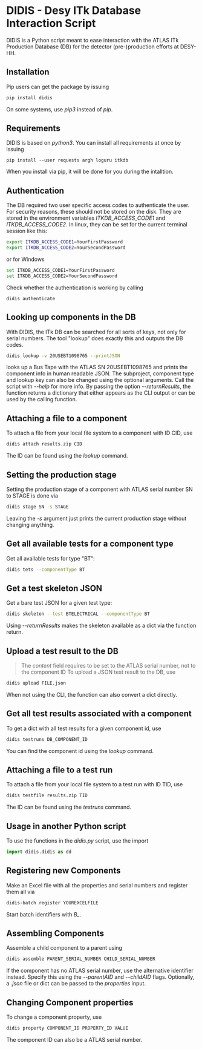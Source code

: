 # DIDIS - Desy ITk Database Interaction Script
DIDIS is a Python script meant to ease interaction with the ATLAS ITk Production Database (DB) for the detector (pre-)production efforts at DESY-HH.

## Installation
Pip users can get the package by issuing
```bash
pip install didis
```
On some systems, use *pip3* instead of *pip*.

## Requirements
DIDIS is based on *python3*. You can install all requirements at once by issuing
```
pip install --user requests argh loguru itkdb
```
When you install via pip, it will be done for you during the intalltion.

## Authentication
The DB required two user specific access codes to authenticate the user. For security reasons, these should not be stored on the disk. They are stored in the environment variables *ITKDB_ACCESS_CODE1* and *ITKDB_ACCESS_CODE2*. In linux, they can be set for the current terminal session like this:
```bash
export ITKDB_ACCESS_CODE1=YourFirstPassword
export ITKDB_ACCESS_CODE2=YourSecondPassword
```
or for Windows
```bash
set ITKDB_ACCESS_CODE1=YourFirstPassword
set ITKDB_ACCESS_CODE2=YourSecondPassword
```
Check whether the authentication is working by calling
```
didis authenticate
```

## Looking up components in the DB
With DIDIS, the ITk DB can be searched for all sorts of keys, not only for serial numbers. The tool "lookup" does exactly this and outputs the DB codes.  
```bash
didis lookup -v 20USEBT1098765 --printJSON
```
looks up a Bus Tape with the ATLAS SN  20USEBT1098765 and prints the component info in human readable JSON. The subproject, component type and lookup key can also be changed using the optional arguments. Call the script with *--help* for more info.
By passing the option *--returnResults*, the function returns a dictionary that either appears as the CLI output or can be used by the calling function.

## Attaching a file to a component
To attach a file from your local file system to a component with ID CID, use
```bash
didis attach results.zip CID
```
The ID can be found using the *lookup* command.

## Setting the production stage
Setting the production stage of a component with ATLAS serial number SN to STAGE is done via
```bash
didis stage SN -s STAGE
```
Leaving the *-s* argument just prints the current production stage without changing anything.

## Get all available tests for a component type
Get all available tests for type "BT":
```bash
didis tets --componentType BT
```

## Get a test skeleton JSON
Get a bare test JSON for a given test type:
```bash
didis skeleton --test BTELECTRICAL --componentType BT
```
Using *--returnResults* makes the skeleton available as a dict via the function return.

## Upload a test result to the DB
> The *content* field requires to be set to the ATLAS serial number, not to the component ID
To upload a JSON test result to the DB, use
```bash
didis upload FILE.json
```
When not using the CLI, the function can also convert a dict directly.

## Get all test results associated with a component
To get a dict with all test results for a given component id, use
```bash
didis testruns DB_COMPONENT_ID
```
You can find the component id using the *lookup* command.

## Attaching a file to a test run
To attach a file from your local file system to a test run with ID TID, use
```bash
didis testfile results.zip TID
```
The ID can be found using the *testruns* command.

## Usage in another Python script
To use the functions in the *didis.py* script, use the import
```python
import didis.didis as dd
```

## Registering new Components
Make an Excel file with all the properties and serial numbers and register them all via
```bash
didis-batch register YOUREXCELFILE
```
Start batch identifiers with *B_*.

## Assembling Components
Assemble a child component to a parent using
```bash
didis assemble PARENT_SERIAL_NUMBER CHILD_SERIAL_NUMBER
```
If the component has no ATLAS serial number, use the alternative identifier instead. Specify this using the *--parentAID* and *--childAID* flags. Optionally, a *.json* file or dict can be passed to the *properties* input.

## Changing Component properties
To change a component property, use
```bash
didis property COMPONENT_ID PROPERTY_ID VALUE
```
The component ID can also be a ATLAS serial number.